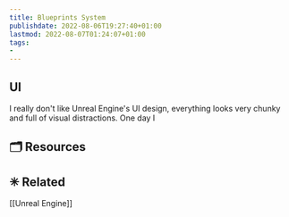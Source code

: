 ```yaml
---
title: Blueprints System
publishdate: 2022-08-06T19:27:40+01:00
lastmod: 2022-08-07T01:24:07+01:00
tags: 
- 
---
```












## UI



I really don't like Unreal Engine's UI design, everything looks very chunky and full of visual distractions. One day I 





## 🗂 Resources 







## ✳ Related 



[[Unreal Engine]]





